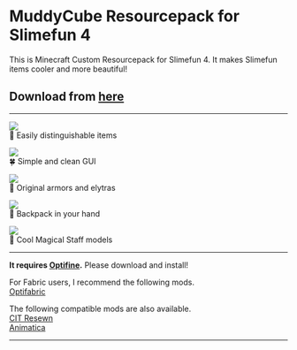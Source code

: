 # MuddyCube Resourcepack for Slimefun 4

This is Minecraft Custom Resourcepack for Slimefun 4.
It makes Slimefun items cooler and more beautiful!

## Download from [here](https://www.curseforge.com/minecraft/texture-packs/muddycube-resourcepack/files)  

----------------------------------------------------------------
![](https://imgur.com/1Hd0VSa.png)  
:eyes: Easily distinguishable items

![](https://imgur.com/X1By1ff.png)  
:four_leaf_clover: Simple and clean GUI

![](https://imgur.com/4zqCqfG.png)  
:shirt: Original armors and elytras

![](https://imgur.com/ttUli4y.png)  
:school_satchel: Backpack in your hand

![](https://imgur.com/uYj4mrW.png)  
:mage: Cool Magical Staff models


----------------------------------------------------------------

**It requires [Optifine](https://optifine.net/downloads).**  Please download and install!  

For Fabric users, I recommend the following mods.  
[Optifabric](https://www.curseforge.com/minecraft/mc-mods/optifabric)  
  
The following compatible mods are also available.  
[CIT Resewn](https://www.curseforge.com/minecraft/mc-mods/cit-resewn)  
[Animatica](https://www.curseforge.com/minecraft/mc-mods/animatica)  

----------------------------------------------------------------
